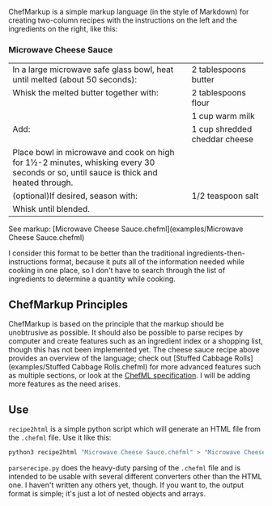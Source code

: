 ChefMarkup is a simple markup language (in the style of Markdown)
for creating two-column recipes with the instructions on the left and
the ingredients on the right, like this:

### Microwave Cheese Sauce
<table>
<tr valign="top"><td rowspan="1">In a large microwave safe glass bowl, heat until melted (about 50 seconds):</td>
<td>2 tablespoons butter</td>
</tr>
<tr valign="top"><td rowspan="2">Whisk the melted butter together with:</td>
<td>2 tablespoons flour</td>
</tr><tr>
<td>1 cup warm milk</td>
</tr>
<tr valign="top"><td rowspan="1">Add:</td>
<td>1 cup shredded cheddar cheese</td>
</tr>
<tr valign="top"><td rowspan="1">Place bowl in microwave and cook on high for 1½-2 minutes, whisking every 30 seconds or so, until sauce is thick and heated through.</td>
</tr>
<tr valign="top"><td rowspan="1">(optional)If desired, season with:</td>
<td>1/2 teaspoon salt</td>
</tr>
<tr valign="top"><td rowspan="1">Whisk until blended.</td>
</tr>
</table>
See markup: [Microwave Cheese Sauce.chefml](examples/Microwave Cheese Sauce.chefml)

I consider this format to be better than the traditional
ingredients-then-instructions format, because it puts all of the information
needed while cooking in one place, so I don't have to search through the list of
ingredients to determine a quantity while cooking.

## ChefMarkup Principles
ChefMarkup is based on the principle that the markup should be unobtrusive as
possible. It should also be possible to parse recipes by computer and create
features such as an ingredient index or a shopping list, though this has not
been implemented yet.
The cheese sauce recipe above provides an overview of the language;
check out [Stuffed Cabbage Rolls](examples/Stuffed Cabbage Rolls.chefml)
for more advanced features such as multiple sections, or look at the
[ChefML specification](https://github.com/wolfgang42/chefmarkup/wiki/ChefML-Specification).
I will be adding more features as the need arises.

## Use
`recipe2html` is a simple python script which will generate an HTML file
from the `.chefml` file. Use it like this:
```bash
python3 recipe2html "Microwave Cheese Sauce.chefml" > "Microwave Cheese Sauce.html"
```

`parserecipe.py` does the heavy-duty parsing of the `.chefml` file and is
intended to be usable with several different converters other than the HTML
one. I haven't written any others yet, though. If you want to, the
output format is simple; it's just a lot of nested objects and arrays.
